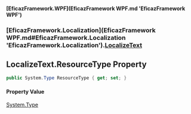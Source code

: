 #### [EficazFramework.WPF](EficazFramework WPF.md 'EficazFramework WPF')
### [EficazFramework.Localization](EficazFramework WPF.md#EficazFramework.Localization 'EficazFramework.Localization').[LocalizeText](EficazFramework.Localization/LocalizeText.md 'EficazFramework.Localization.LocalizeText')

## LocalizeText.ResourceType Property

```csharp
public System.Type ResourceType { get; set; }
```

#### Property Value
[System.Type](https://docs.microsoft.com/en-us/dotnet/api/System.Type 'System.Type')